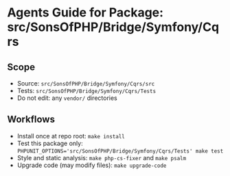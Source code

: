 # Agents Guide for Package: src/SonsOfPHP/Bridge/Symfony/Cqrs

## Scope

- Source: `src/SonsOfPHP/Bridge/Symfony/Cqrs/src`
- Tests: `src/SonsOfPHP/Bridge/Symfony/Cqrs/Tests`
- Do not edit: any `vendor/` directories

## Workflows

- Install once at repo root: `make install`
- Test this package only: `PHPUNIT_OPTIONS='src/SonsOfPHP/Bridge/Symfony/Cqrs/Tests' make test`
- Style and static analysis: `make php-cs-fixer` and `make psalm`
- Upgrade code (may modify files): `make upgrade-code`

